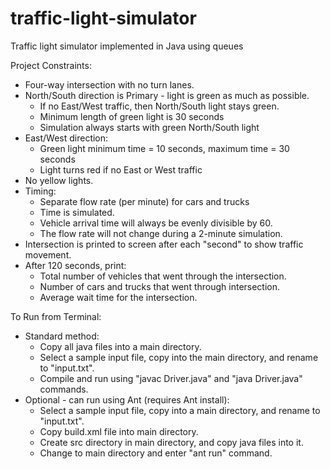 # traffic-light-simulator
Traffic light simulator implemented in Java using queues

Project Constraints:
- Four-way intersection with no turn lanes.
- North/South direction is Primary - light is green as much as possible.
    - If no East/West traffic, then North/South light stays green.
    - Minimum length of green light is 30 seconds
    - Simulation always starts with green North/South light
- East/West direction:
    - Green light minimum time = 10 seconds, maximum time = 30 seconds
    - Light turns red if no East or West traffic
- No yellow lights.
- Timing:
    - Separate flow rate (per minute) for cars and trucks
    - Time is simulated.
    - Vehicle arrival time will always be evenly divisible by 60. 
    - The flow rate will not change during a 2-minute simulation.
- Intersection is printed to screen after each "second" to show traffic movement.
- After 120 seconds, print:
    - Total number of vehicles that went through the intersection.
    - Number of cars and trucks that went through intersection.
    - Average wait time for the intersection.   

To Run from Terminal:
- Standard method:
    - Copy all java files into a main directory.
    - Select a sample input file, copy into the main directory, and rename to "input.txt".
    - Compile and run using "javac Driver.java" and "java Driver.java" commands.
- Optional - can run using Ant (requires Ant install):
    - Select a sample input file, copy into a main directory, and rename to "input.txt".
    - Copy build.xml file into main directory.
    - Create src directory in main directory, and copy java files into it.
    - Change to main directory and enter "ant run" command.
